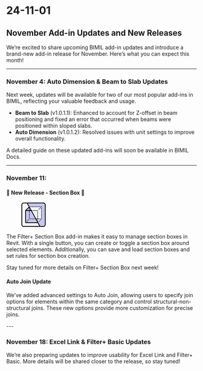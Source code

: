 # 24-11-01

## November Add-in Updates and New Releases



We’re excited to share upcoming BIMIL add-in updates and introduce a brand-new add-in release for November. Here’s what you can expect this month!

***

### **November 4: Auto Dimension & Beam to Slab Updates**

Next week, updates will be available for two of our most popular add-ins in BIMIL, reflecting your valuable feedback and usage.

* **Beam to Slab** (v1.0.1.1): Enhanced to account for Z-offset in beam positioning and fixed an error that occurred when beams were positioned within sloped slabs.
* **Auto Dimension** (v1.0.1.2): Resolved issues with unit settings to improve overall functionality.

A detailed guide on these updated add-ins will soon be available in BIMIL Docs.

***

### November 11:&#x20;

#### 🎉 New Release - Section Box 🎉

<figure><img src="../.gitbook/assets/image (4) (1).png" alt=""><figcaption></figcaption></figure>

The Filter+ Section Box add-in makes it easy to manage section boxes in Revit. With a single button, you can create or toggle a section box around selected elements. Additionally, you can save and load section boxes and set rules for section box creation.

Stay tuned for more details on Filter+ Section Box next week!

#### Auto Join Update&#x20;

We’ve added advanced settings to Auto Join, allowing users to specify join options for elements within the same category and control structural-non-structural joins. These new options provide more customization for precise joins.

\---

### **November 18: Excel Link & Filter+ Basic Updates**

We’re also preparing updates to improve usability for Excel Link and Filter+ Basic. More details will be shared closer to the release, so stay tuned!
